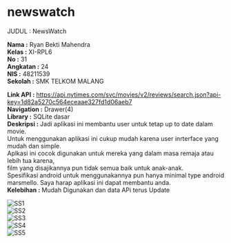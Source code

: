# newswatch
JUDUL : NewsWatch<br>

<b>Nama :</b> Ryan Bekti Mahendra<br>
<b>Kelas :</b> XI-RPL6<br>
<b>No :</b> 31<br>
<b>Angkatan :</b> 24 <br>
<b>NIS :</b> 48211539<br>
<b>Sekolah :</b> SMK TELKOM MALANG<br>

<b>Link API :</b> https://api.nytimes.com/svc/movies/v2/reviews/search.json?api-key=1d82a5270c564eceaae327fd1d06aeb7<br>
<b>Navigation :</b> Drawer(4)<br>
<b>Library :</b> SQLite dasar<br>
<b>Deskripsi :</b> Jadi aplikasi ini membantu user untuk tetap up to date dalam movie.<br> Untuk menggunakan aplikasi ini cukup mudah karena user inrterface yang mudah dan simple.<br> Aplkasi ini cocok digunakan untuk mereka yang dalam masa remaja atau lebih tua karena,<br> film yang disajikannya pun tidak semua baik untuk anak-anak.<br> Spesifikasi android untuk menggunakannya pun hanya minimal type android marsmello. Saya harap  aplikasi ini dapat membantu anda.<br>
<b>Kelebihan :</b> Mudah Digunakan dan data APi terus Update<br>

![SS1](https://docs.google.com/uc?id=0Bz7hPTBvtobXNzNva09MYWZVdnc)<br>
![SS2](https://docs.google.com/uc?id=0Bz7hPTBvtobXZjlnR3NwYmlRRVk)<br>
![SS3](https://docs.google.com/uc?id=0Bz7hPTBvtobXMmxhODdrVU03Unc)<br>
![SS4](https://docs.google.com/uc?id=0Bz7hPTBvtobXY1NhTWNjRExtRjg)<br>
![SS5](https://docs.google.com/uc?id=0Bz7hPTBvtobXT3JnNFRSMW9iaFU)<br>

